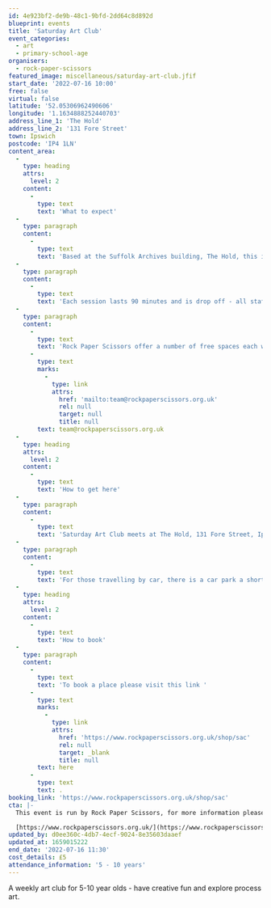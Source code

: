 ```yaml
---
id: 4e923bf2-de9b-48c1-9bfd-2dd64c8d892d
blueprint: events
title: 'Saturday Art Club'
event_categories:
  - art
  - primary-school-age
organisers:
  - rock-paper-scissors
featured_image: miscellaneous/saturday-art-club.jfif
start_date: '2022-07-16 10:00'
free: false
virtual: false
latitude: '52.05306962490606'
longitude: '1.1634888252440703'
address_line_1: 'The Hold'
address_line_2: '131 Fore Street'
town: Ipswich
postcode: 'IP4 1LN'
content_area:
  -
    type: heading
    attrs:
      level: 2
    content:
      -
        type: text
        text: 'What to expect'
  -
    type: paragraph
    content:
      -
        type: text
        text: 'Based at the Suffolk Archives building, The Hold, this is a weekly art club for 5-10 year olds, having creative fun and exploring process art.'
  -
    type: paragraph
    content:
      -
        type: text
        text: 'Each session lasts 90 minutes and is drop off - all staff are DBS checked and paediatric first aid qualified, along with safeguarding training. If you would like to see any of these policies, please ask.'
  -
    type: paragraph
    content:
      -
        type: text
        text: 'Rock Paper Scissors offer a number of free spaces each week via our community partners, the price you pay goes towards subsidising these - if you want to find out more, email '
      -
        type: text
        marks:
          -
            type: link
            attrs:
              href: 'mailto:team@rockpaperscissors.org.uk'
              rel: null
              target: null
              title: null
        text: team@rockpaperscissors.org.uk
  -
    type: heading
    attrs:
      level: 2
    content:
      -
        type: text
        text: 'How to get here'
  -
    type: paragraph
    content:
      -
        type: text
        text: 'Saturday Art Club meets at The Hold, 131 Fore Street, Ipswich.'
  -
    type: paragraph
    content:
      -
        type: text
        text: 'For those travelling by car, there is a car park a short walk from the venue next to the student halls.'
  -
    type: heading
    attrs:
      level: 2
    content:
      -
        type: text
        text: 'How to book'
  -
    type: paragraph
    content:
      -
        type: text
        text: 'To book a place please visit this link '
      -
        type: text
        marks:
          -
            type: link
            attrs:
              href: 'https://www.rockpaperscissors.org.uk/shop/sac'
              rel: null
              target: _blank
              title: null
        text: here
      -
        type: text
        text: .
booking_link: 'https://www.rockpaperscissors.org.uk/shop/sac'
cta: |-
  This event is run by Rock Paper Scissors, for more information please get in touch via:

  [https://www.rockpaperscissors.org.uk/](https://www.rockpaperscissors.org.uk/)
updated_by: d0ee360c-4db7-4ecf-9024-8e35603daaef
updated_at: 1659015222
end_date: '2022-07-16 11:30'
cost_details: £5
attendance_information: '5 - 10 years'
---
```

A weekly art club for 5-10 year olds - have creative fun and explore process art.